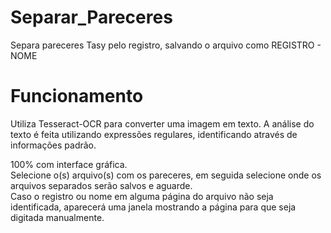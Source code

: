 # Separar_Pareceres
 Separa pareceres Tasy pelo registro, salvando o arquivo como REGISTRO - NOME

# Funcionamento
 Utiliza Tesseract-OCR para converter uma imagem em texto. A análise do texto
 é feita utilizando expressões regulares, identificando através de informações
 padrão.

 100% com interface gráfica.  
 Selecione o(s) arquivo(s) com os pareceres, em seguida selecione onde os
 arquivos separados serão salvos e aguarde.  
 Caso o registro ou nome em alguma página do arquivo não seja identificada,
 aparecerá uma janela mostrando a página para que seja digitada manualmente.

